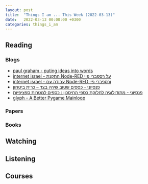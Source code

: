```yaml
---
layout: post
title:  "Things I am ... This Week (2022-03-13)"
date:   2022-03-13 00:00:00 +0300
categories: things_i_am
---
```


## Reading

### Blogs

- [paul graham - puting ideas into words][pg1]
- [internet israel - התקנת Node-RED על רספברי פיי][il1]
- [internet israel - עבודה עם Node-RED ורספברי פיי][il2]
- [פנסיוני - כספים שטוב שיהיו בצד – כרית ביטחון][pn1]
- [פנסיוני - מתודולוגיה לחלוקת כספי החיסכון : כספים למטרות ספציפיות][pn2]
- [glyph - A Better Pygame Mainloop][gl1]


### Papers

### Books


## Watching

## Listening

## Courses

[pg1]:http://www.paulgraham.com/words.html
[il1]:https://internet-israel.com/%d7%9e%d7%93%d7%a8%d7%99%d7%9b%d7%99%d7%9d/raspberrypi/%d7%94%d7%aa%d7%a7%d7%a0%d7%aa-node-red-%d7%a2%d7%9c-%d7%a8%d7%a1%d7%a4%d7%91%d7%a8%d7%99-%d7%a4%d7%99%d7%99/
[il2]:https://internet-israel.com/%d7%9e%d7%93%d7%a8%d7%99%d7%9b%d7%99%d7%9d/raspberrypi/%d7%a2%d7%91%d7%95%d7%93%d7%94-%d7%a2%d7%9d-node-red-%d7%95%d7%a8%d7%a1%d7%a4%d7%91%d7%a8%d7%99-%d7%a4%d7%99%d7%99/
[pn1]:https://pensuni.com/?p=8450
[pn2]:https://pensuni.com/?p=8457
[gl1]:https://glyph.twistedmatrix.com/2022/02/a-better-pygame-mainloop.html
